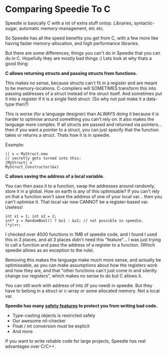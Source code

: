 # Comparing Speedie To C

Speedie is basically C with a lot of extra stuff ontop. Libraries, syntactic-sugar, automatic memory-management, etc etc.

So Speedie has all the speed benefits you get from C, with a few more like having faster memory-allocation, and high performance libraries.

But there are some differences, things you can't do in Speedie that you can do in C. Hopefully they are mostly bad things :) Lets look at why thats a good thing:


**C allows returning structs and passing structs from functions.**

This makes no sense, because structs can't fit in a register and are meant to be memory-locations. C-compilers will SOMETIMES transform this into passing addresses of a struct instead of the struct itself. And sometimes put it into a register if it is a single field struct. (So why not just make it a data-type then?)

This is worse (for a language designer) than ALWAYS doing it because it is harder to optimise around something you can't rely on. It also makes the language more complex. If all structs are passed and returned via pointers... then if you want a pointer to a struct, you can just specify that the function takes or returns a struct. Thats how it is in speedie.

Example:

    || x = MyStruct.new
    // secretly gets turned into this:
    |MyStruct| x
    MyStruct_Constructor(&x)


**C allows saving the address of a local variable.**

You can then pass it to a function, swap the addresses around randomly, store it in a global. How on earth is any of this optimisable? If you can't rely on that a function won't save the address of one of your local var... then you can't optimise it. That local var now CANNOT be a register-based var. Useless!

    int x1 = 1; int x2 = 2;
    int* y = RandomBool() ? &x1 : &x2; // not possible in speedie.
    (*y)++;


I checked over 4000 functions in 1MB of speedie code, and I found I used this in 3 places, and all 3 places didn't need this "feature"... I was just trying to call a function and pass the address of a register to a function. (Which speedie allows as an exception to the rule).

Removing this makes the language make much more sense, and actually be optimiseable, as you can make assumptions about how the registers work and how they are, and that "other functions can't just come in and silently change our registers", which makes no sense to do but C allows it.

You can still work with address of ints (if you need) in speedie. But they have to belong in a struct or c-array or some allocated memory. Not a local var.


**Speedie has many [safety features](../Safety.md) to protect you from writing bad code.**

* Type-casting objects is restricted safely
* Our awesome nil-checker
* Float / int conversion must be explicit
* And more

If you want to write reliable code for large projects, Speedie has real advantages over C/C++. 

